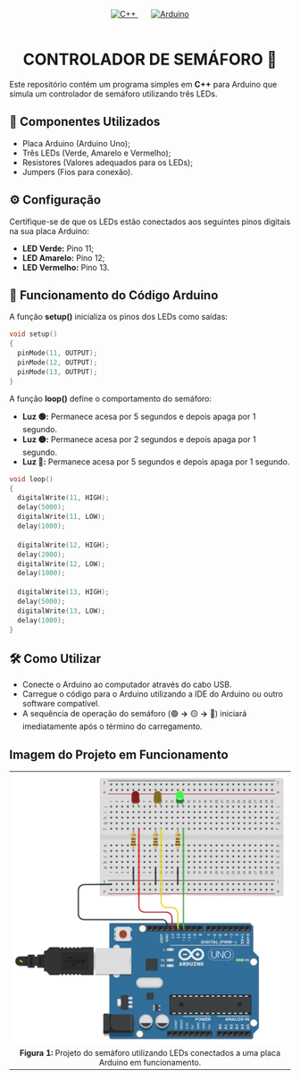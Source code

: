 <div align="center" style="display: inline_block;">
  <a href="https://learn.microsoft.com/pt-br/cpp/cpp/?view=msvc-170" title="C++ | DOC" target="_blank" rel='noopener noreferrer'>
    <img alt="C++" height="150" src="https://skillicons.dev/icons?i=cpp" />
  </a>
    &nbsp;&nbsp;&nbsp;&nbsp;&nbsp;
  <a href="https://docs.arduino.cc/" title="Arduino | DOC" target="_blank" rel='noopener noreferrer'>
    <img alt="Arduino" height="150" src="https://skillicons.dev/icons?i=arduino" />
  </a>
</div><br>

<div align="center";>
  <h1>CONTROLADOR DE SEMÁFORO 🚦</h1>
</div>
  
Este repositório contém um programa simples em **C++** para Arduino que simula um controlador de semáforo utilizando três LEDs.

## 🧰 Componentes Utilizados

- Placa Arduino (Arduino Uno);
- Três LEDs (Verde, Amarelo e Vermelho);
- Resistores (Valores adequados para os LEDs);
- Jumpers (Fios para conexão).

## ⚙️ Configuração

Certifique-se de que os LEDs estão conectados aos seguintes pinos digitais na sua placa Arduino:

- **LED Verde:** Pino 11;
- **LED Amarelo:** Pino 12;
- **LED Vermelho:** Pino 13.

## 🚥 Funcionamento do Código Arduino

A função **setup()** inicializa os pinos dos LEDs como saídas:

```cpp
void setup()
{
  pinMode(11, OUTPUT);
  pinMode(12, OUTPUT);
  pinMode(13, OUTPUT);
}
```

A função **loop()** define o comportamento do semáforo:

- **Luz 🟢:** Permanece acesa por 5 segundos e depois apaga por 1 segundo.
- **Luz 🟡:** Permanece acesa por 2 segundos e depois apaga por 1 segundo.
- **Luz 🔴:** Permanece acesa por 5 segundos e depois apaga por 1 segundo.

```cpp
void loop()
{
  digitalWrite(11, HIGH);
  delay(5000);
  digitalWrite(11, LOW);
  delay(1000);
  
  digitalWrite(12, HIGH);
  delay(2000);
  digitalWrite(12, LOW);
  delay(1000);
  
  digitalWrite(13, HIGH);
  delay(5000);
  digitalWrite(13, LOW);
  delay(1000);
}
```

## 🛠️ Como Utilizar

- Conecte o Arduino ao computador através do cabo USB.
- Carregue o código para o Arduino utilizando a IDE do Arduino ou outro software compatível.
- A sequência de operação do semáforo (🟢 **->** 🟡 **->** 🔴) iniciará imediatamente após o término do carregamento.

## Imagem do Projeto em Funcionamento

<div align="center">
  <table>
    <tr>
      <td align="center">
        <img src="assets/traffic-light.png" alt="Semáforo">
      </td>
    </tr>
    <tr>
      <td align="center">
        <b>Figura 1:</b> Projeto do semáforo utilizando LEDs conectados a uma placa Arduino em funcionamento.
      </td>
    </tr>
  </table>
</div>
